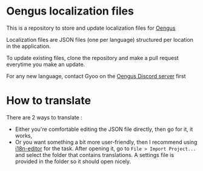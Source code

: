# Oengus localization files

This is a repository to store and update localization files for [Oengus](https://oengus.io)

Localization files are JSON files (one per language) structured per location in the application.

To update existing files, clone the repository and make a pull request everytime you make an update.

For any new language, contact Gyoo on the [Oengus Discord server](https://discord.gg/ZZFS8YT) first

# How to translate

There are 2 ways to translate :
- Either you're comfortable editing the JSON file directly, then go for it, it works,
- Or you want something a bit more user-friendly, then I recommend using [i18n-editor](https://github.com/jcbvm/i18n-editor) for the task. After opening it, go to `File > Import Project...` and select the folder that contains translations. A settings file is provided in the folder so it should open nicely.
